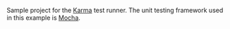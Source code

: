 Sample project for the [Karma](https://karma-runner.github.io/1.0/index.html) test runner.
The unit testing framework used in this example is [Mocha](https://mochajs.org/).
